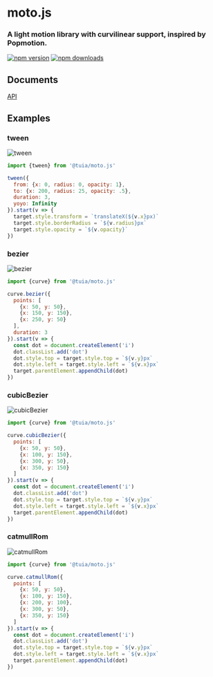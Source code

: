 # moto.js
### A light motion library with curvilinear support, inspired by Popmotion.
[![npm version](https://img.shields.io/npm/v/@tuia/moto.js.svg?style=flat-square)](https://www.npmjs.com/package/@tuia/moto.js)
[![npm downloads](https://img.shields.io/npm/dm/@tuia/moto.js.svg?style=flat-square)](https://www.npmjs.com/package/@tuia/moto.js)

## Documents
[API](//tuia-fed.github.io/moto.js/index.html)

## Examples

### tween
![tween](https://yun.duiba.com.cn/moto/tween.gif)

```js
import {tween} from '@tuia/moto.js'

tween({
  from: {x: 0, radius: 0, opacity: 1},
  to: {x: 200, radius: 25, opacity: .5},
  duration: 3,
  yoyo: Infinity
}).start(v => {
  target.style.transform = `translateX(${v.x}px)`
  target.style.borderRadius = `${v.radius}px`
  target.style.opacity = `${v.opacity}`
})
```

### bezier
![bezier](https://yun.duiba.com.cn/moto/bezier.1.gif)
```js
import {curve} from '@tuia/moto.js'

curve.bezier({
  points: [
    {x: 50, y: 50},
    {x: 150, y: 150},
    {x: 250, y: 50}
  ],
  duration: 3
}).start(v => {
  const dot = document.createElement('i')
  dot.classList.add('dot')
  dot.style.top = target.style.top = `${v.y}px`
  dot.style.left = target.style.left = `${v.x}px`
  target.parentElement.appendChild(dot)
})
```

### cubicBezier
![cubicBezier](https://yun.duiba.com.cn/moto/bezier.cubic.gif)
```js
import {curve} from '@tuia/moto.js'

curve.cubicBezier({
  points: [
    {x: 50, y: 50},
    {x: 100, y: 150},
    {x: 300, y: 50},
    {x: 350, y: 150}
  ]
}).start(v => {
  const dot = document.createElement('i')
  dot.classList.add('dot')
  dot.style.top = target.style.top = `${v.y}px`
  dot.style.left = target.style.left = `${v.x}px`
  target.parentElement.appendChild(dot)
})
```

### catmullRom
![catmullRom](https://yun.duiba.com.cn/moto/catmull-rom.gif)
```js
import {curve} from '@tuia/moto.js'

curve.catmullRom({
  points: [
    {x: 50, y: 50},
    {x: 100, y: 150},
    {x: 200, y: 100},
    {x: 300, y: 50},
    {x: 350, y: 150}
  ]
}).start(v => {
  const dot = document.createElement('i')
  dot.classList.add('dot')
  dot.style.top = target.style.top = `${v.y}px`
  dot.style.left = target.style.left = `${v.x}px`
  target.parentElement.appendChild(dot)
})
```
